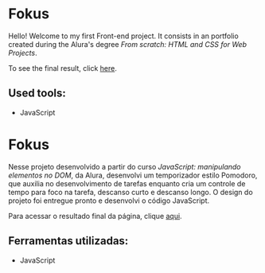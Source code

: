 # Fokus

Hello! Welcome to my first Front-end project. It consists in an portfolio created during the Alura's degree *From scratch: HTML and CSS for Web Projects*.

To see the final result, click [here](https://fokus-one.vercel.app/).

## Used tools:

* JavaScript

#

# Fokus

Nesse projeto desenvolvido a partir do curso *JavaScript: manipulando elementos no DOM*, da Alura, desenvolvi um temporizador estilo Pomodoro, que auxilia no desenvolvimento de tarefas enquanto cria um controle de tempo para foco na tarefa, descanso curto e descanso longo.
O design do projeto foi entregue pronto e desenvolvi o código JavaScript.

Para acessar o resultado final da página, clique [aqui](https://fokus-one.vercel.app/).

## Ferramentas utilizadas:

* JavaScript
